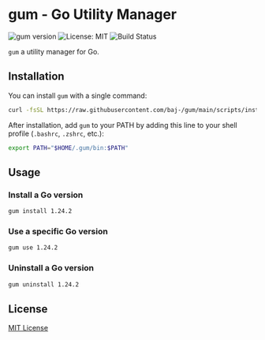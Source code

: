 # gum - Go Utility Manager

![gum version](https://img.shields.io/github/v/release/baj-/gum?label=version&color=77DD77)
![License: MIT](https://img.shields.io/badge/License-MIT-blue.svg)
![Build Status](https://github.com/baj-/gum/actions/workflows/release.yml/badge.svg)

`gum` a utility manager for Go.

## Installation

You can install `gum` with a single command:

```bash
curl -fsSL https://raw.githubusercontent.com/baj-/gum/main/scripts/install.sh | bash
```

After installation, add `gum` to your PATH by adding this line to your shell profile (`.bashrc`, `.zshrc`, etc.):

```bash
export PATH="$HOME/.gum/bin:$PATH"
```

## Usage

### Install a Go version

```bash
gum install 1.24.2
```

### Use a specific Go version

```bash
gum use 1.24.2
```

### Uninstall a Go version

```bash
gum uninstall 1.24.2
```

## License

[MIT License](LICENSE)

